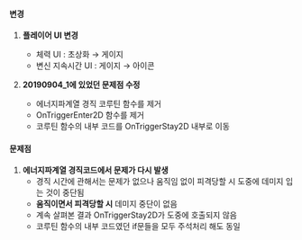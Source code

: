 #### 변경

1. **플레이어 UI 변경**
    - 체력 UI : 초상화 → 게이지
    - 변신 지속시간 UI : 게이지 → 아이콘

2. **20190904_1에 있었던 문제점 수정**
    - 에너지파계열 경직 코루틴 함수를 제거
    - OnTriggerEnter2D 함수를 제거
    - 코루틴 함수의 내부 코드를 OnTriggerStay2D 내부로 이동

#### 문제점

1. **에너지파계열 경직코드에서 문제가 다시 발생**
    - 경직 시간에 관해서는 문제가 없으나 움직임 없이 피격당할 시 도중에 데미지 입는 것이 중단됨
    - **움직이면서 피격당할 시** 데미지 중단이 없음
    - 계속 살펴본 결과 OnTriggerStay2D가 도중에 호출되지 않음
    - 코루틴 함수의 내부 코드였던 if문들을 모두 주석처리 해도 동일
